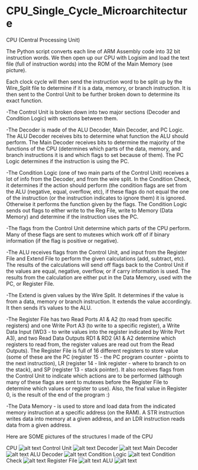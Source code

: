 # CPU_Single_Cycle_Microarchitecture
CPU (Central Processing Unit)

The Python script converts each line of ARM Assembly code into 32 bit instruction words. We then open up our 
CPU with Logisim and load the text file (full of instruction words) into the ROM of the Main Memory (see picture).

Each clock cycle will then send the instruction word to be split up by the Wire_Split file to determine if it is a 
data, memory, or branch instruction. It is then sent to the Control Unit to be further broken down to determine its 
exact function.

-The Control Unit is broken down into two major sections (Decoder and Condition Logic) with sections between them. 

-The Decoder is made of the ALU Decoder, Main Decoder, and PC Logic. The ALU Decoder receives bits to determine what 
function the ALU should perform. The Main Decoder receives bits to determine the majority of the functions of the CPU 
(determines which parts of the data, memory, and branch instructions it is and which flags to set because of them). 
The PC Logic determines if the instruction is using the PC.

-The Condition Logic (one of two main parts of the Control Unit) receives a lot of info from the Decoder, and from 
the wire split. In the Condition Check, it determines if the action should perform (the condition flags are set from 
the ALU (negative, equal, overflow, etc), if these flags do not equal the one of the instruction (or the instruction 
indicates to ignore them) it is ignored. Otherwise it performs the function given by the flags. The Condition Logic 
sends out flags to either write to the Reg File, write to Memory (Data Memory) and determine if the instruction uses the PC.

-The flags from the Control Unit determine which parts of the CPU perform. Many of these flags are sent to mutexes 
which work off of if binary information (if the flag is positive or negative).

-The ALU receives flags from the Control Unit, and input from the Register File and Extend File to perform the given 
calculations (add, subtract, etc). The results of the calculations will send off flags back to the Control Unit if the 
values are equal, negative, overflow, or if carry information is used. The results from the calculation are either put 
in the Data Memory, used with the PC, or Register File.

-The Extend is given values by the Wire Split. It determines if the value is from a data, memory or branch instruction. 
It extends the value accordingly. It then sends it’s values to the ALU.

-The Register File has two Read Ports A1 & A2 (to read from specific registers) and one Write Port A3 (to write to a 
specific register), a Write Data Input (WD3 - to write values into the register indicated by Write Port A3), and two 
Read Data Outputs RD1 & RD2 (A1 & A2 determine which registers to read from, the register values are read out from the 
Read Outputs). The Register File is full of 16 different registers to store value (some of these are the PC 
(register 15 - the PC program counter - points to the next instruction), 
LR (register 14 - link register - where to branch to on the stack), and SP (register 13 - stack pointer). 
It also receives flags from the Control Unit to indicate which actions are to be performed (although many of 
these flags are sent to mutexes before the Register File to determine which values or register to use). 
Also, the final value in Register 0, is the result of the end of the program :)

-The Data Memory - is used to store and load data from the indicated memory instruction at a specific address (on the RAM). 
A STR instruction writes data into memory at a given address, and an LDR instruction reads data from a given address.

Here are SOME pictures of the structures I made of the CPU

CPU
![alt text](https://github.com/BrentLeeSF/CPU_Single_Cycle_Microarchitecture/blob/master/CPU_Pics/CPU.png)
Control Unit
![alt text](https://github.com/BrentLeeSF/CPU_Single_Cycle_Microarchitecture/blob/master/CPU_Pics/ControlUnit.png)
Decoder
![alt text](https://github.com/BrentLeeSF/CPU_Single_Cycle_Microarchitecture/blob/master/CPU_Pics/Decoder.png)
Main Decoder
![alt text](https://github.com/BrentLeeSF/CPU_Single_Cycle_Microarchitecture/blob/master/CPU_Pics/MainDecoder.png)
ALU Decoder
![alt text](https://github.com/BrentLeeSF/CPU_Single_Cycle_Microarchitecture/blob/master/CPU_Pics/ALU_Decoder.png)
Condition Logic
![alt text](https://github.com/BrentLeeSF/CPU_Single_Cycle_Microarchitecture/blob/master/CPU_Pics/ConditionLogic.png)
Condition Check
![alt text](https://github.com/BrentLeeSF/CPU_Single_Cycle_Microarchitecture/blob/master/CPU_Pics/ConditionCheck.png)
Register File
![alt text](https://github.com/BrentLeeSF/CPU_Single_Cycle_Microarchitecture/blob/master/CPU_Pics/RegFile.png)
ALU
![alt text](https://github.com/BrentLeeSF/CPU_Single_Cycle_Microarchitecture/blob/master/CPU_Pics/ALU.png)



